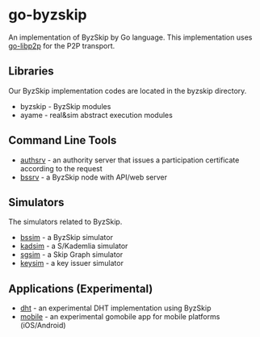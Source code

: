 # go-byzskip
An implementation of ByzSkip by Go language.
This implementation uses [go-libp2p](https://github.com/libp2p/go-libp2p) for the P2P transport.

## Libraries

Our ByzSkip implementation codes are located in the byzskip directory.

* byzskip - ByzSkip modules
* ayame - real&sim abstract execution modules

## Command Line Tools

* [authsrv](cmd/authsrv) - an authority server that issues a participation certificate according to the request
* [bssrv](cmd/bssrv) - a ByzSkip node with API/web server

## Simulators

The simulators related to ByzSkip.

* [bssim](simulators/bssim) - a ByzSkip simulator
* [kadsim](simulators/bssim) - a S/Kademlia simulator
* [sgsim](simulators/sgsim) - a Skip Graph simulator
* [keysim](simulators/keysim) - a key issuer simulator

##  Applications (Experimental)

* [dht](dht) - an experimental DHT implementation using ByzSkip
* [mobile](mobile) - an experimental gomobile app for mobile platforms (iOS/Android)

